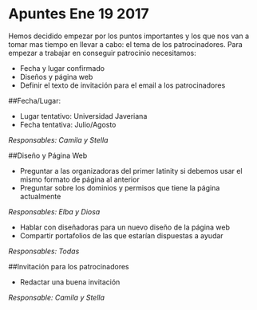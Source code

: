 # Apuntes Ene 19 2017

Hemos decidido empezar por los puntos importantes y los que nos van a tomar mas tiempo en llevar a cabo: el tema de los patrocinadores.
Para empezar a trabajar en conseguir patrocinio necesitamos:

 - Fecha y lugar confirmado
 - Diseños y página web
 - Definir el texto de invitación para el email a los patrocinadores
 
##Fecha/Lugar:
 - Lugar tentativo: Universidad Javeriana
 - Fecha tentativa: Julio/Agosto
 
_Responsables: Camila y Stella_


##Diseño y Página Web
 - Preguntar a las organizadoras del primer latinity si debemos usar el mismo formato de página al anterior
 - Preguntar sobre los dominios y permisos que tiene la página actualmente
 
 _Responsables: Elba y Diosa_
 
 - Hablar con diseñadoras para un nuevo diseño de la página web
 - Compartir portafolios de las que estarían dispuestas a ayudar
 
 _Responsables: Todas_
 
 ##Invitación para los patrocinadores
 - Redactar una buena invitación

_Responsable: Camila y Stella_
